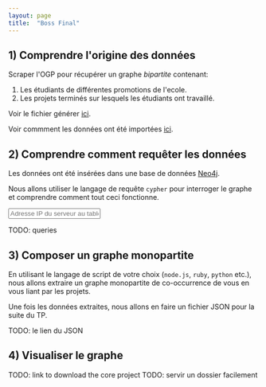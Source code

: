 ```yaml
---
layout: page
title:  "Boss Final"
---
```


## 1) Comprendre l'origine des données

Scraper l'OGP pour récupérer un graphe *bipartite* contenant:

1. Les étudiants de différentes promotions de l'ecole.
2. Les projets terminés sur lesquels les étudiants ont travaillé.

Voir le fichier générer [ici](../resources/promo.json).

Voir commment les données ont été importées [ici](../scripts/neo4j-import).

## 2) Comprendre comment requêter les données

Les données ont été insérées dans une base de données [Neo4j](http://neo4j.com/).

Nous allons utiliser le langage de requête `cypher` pour interroger le graphe et comprendre comment tout ceci fonctionne.

<input type="text" placeholder="Adresse IP du serveur au tableau..." />

TODO: queries

## 3) Composer un graphe monopartite

En utilisant le langage de script de votre choix (`node.js`, `ruby`, `python` etc.), nous allons extraire un graphe monopartite de co-occurrence de vous en vous liant par les projets.

Une fois les données extraites, nous allons en faire un fichier JSON pour la suite du TP.

TODO: le lien du JSON

## 4) Visualiser le graphe

TODO: link to download the core project
TODO: servir un dossier facilement
